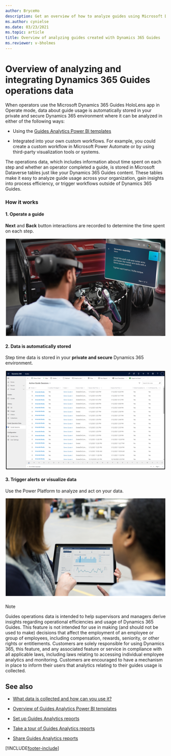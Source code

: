 ```yaml
---
author: BryceHo
description: Get an overview of how to analyze guides using Microsoft Dynamics 365 Guides
ms.author: cynielse
ms.date: 03/23/2021
ms.topic: article
title: Overview of analyzing guides created with Dynamics 365 Guides
ms.reviewer: v-bholmes
---
```


# Overview of analyzing and integrating Dynamics 365 Guides operations data

When operators use the Microsoft Dynamics 365 Guides HoloLens app in Operate mode, data about guide usage is automatically stored in your private and secure Dynamics 365 environment where it can be analyzed in either of the following ways:

- Using the [Guides Analytics Power BI templates](analytics-guide.md)

- Integrated into your own custom workflows. For example, you could create a custom workflow in Microsoft Power Automate or by using third-party visualization tools or systems.

The operations data, which includes information about time spent on each step and whether an operator completed a guide, is stored in Microsoft Dataverse tables just like your Dynamics 365 Guides content. These tables make it easy to analyze guide usage across your organization, gain insights into process efficiency, or trigger workflows outside of Dynamics 365 Guides.

### How it works

#### 1. Operate a guide

**Next** and **Back** button interactions are recorded to determine the time spent on each step.

![HoloLens operator at work](media/analytics-hololens-operator-1.PNG "HoloLens operator at work")

#### 2. Data is automatically stored

Step time data is stored in your **private and secure** Dynamics 365 environment.

![Screen shot of saved step time data ](media/analytics-data-stored-automatically-1.PNG "Screen shot of saved step time data")

#### 3. Trigger alerts or visualize data

Use the Power Platform to analyze and act on your data.

![Power Platform example](media/analytics-alerts-visualize-data-1.PNG "Power Platform example")

> [!NOTE]
> Guides operations data is intended to help supervisors and managers derive insights regarding operational efficiencies and usage of Dynamics 365 Guides. This feature is not intended for use in making (and should not be used to make) decisions that affect the employment of an employee or group of employees, including compensation, rewards, seniority, or other rights or entitlements. Customers are solely responsible for using Dynamics 365, this feature, and any associated feature or service in compliance with all applicable laws, including laws relating to accessing individual employee analytics and monitoring. Customers are encouraged to have a mechanism in place to inform their users that analytics relating to their guides usage is collected. 

## See also

- [What data is collected and how can you use it?](analytics-data-collected.md)

- [Overview of Guides Analytics Power BI templates](analytics-guide.md)

- [Set up Guides Analytics reports](analytics-ga-setup.md)

- [Take a tour of Guides Analytics reports](analytics-ga-reports.md)

- [Share Guides Analytics reports](analytics-ga-share-reports.md)


[!INCLUDE[footer-include](../includes/footer-banner.md)]
